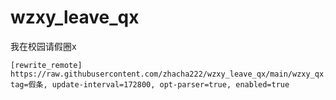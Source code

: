 # wzxy_leave_qx
我在校园请假圈x
```
[rewrite_remote]
https://raw.githubusercontent.com/zhacha222/wzxy_leave_qx/main/wzxy_qx.snippet, tag=假条, update-interval=172800, opt-parser=true, enabled=true
```
